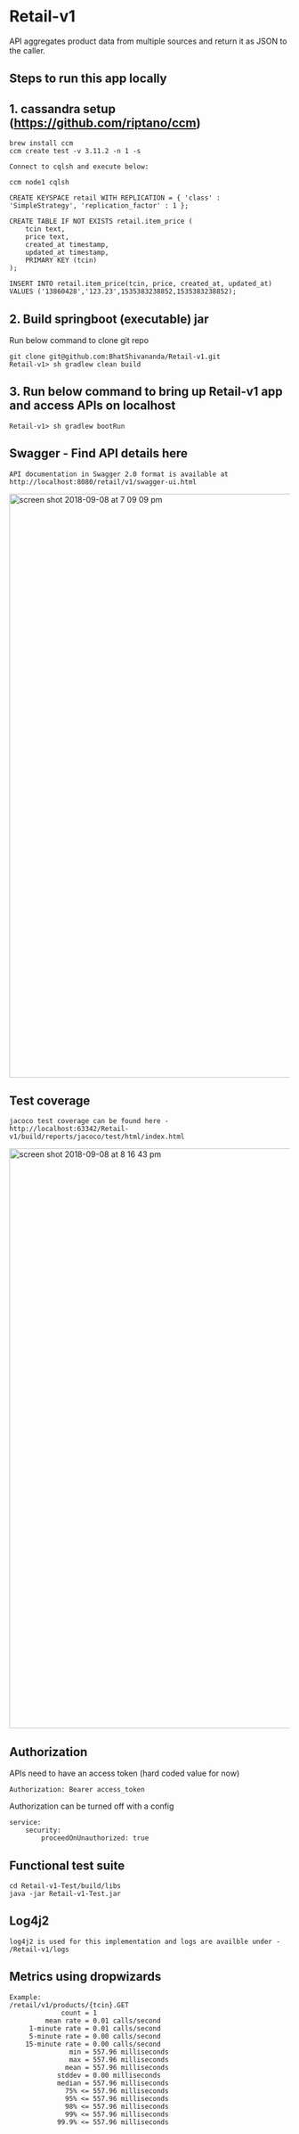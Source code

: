 # Retail-v1

API aggregates product data from multiple sources and return it as JSON to the caller.

## Steps to run this app locally

## 1. cassandra setup (https://github.com/riptano/ccm)
````
brew install ccm
ccm create test -v 3.11.2 -n 1 -s

Connect to cqlsh and execute below:

ccm node1 cqlsh

CREATE KEYSPACE retail WITH REPLICATION = { 'class' : 'SimpleStrategy', 'replication_factor' : 1 };

CREATE TABLE IF NOT EXISTS retail.item_price (
    tcin text,
    price text,
    created_at timestamp,
    updated_at timestamp,
    PRIMARY KEY (tcin)
);

INSERT INTO retail.item_price(tcin, price, created_at, updated_at) VALUES ('13860428','123.23',1535383238852,1535383238852);
````
## 2. Build springboot (executable) jar

Run below command to clone git repo
```
git clone git@github.com:BhatShivananda/Retail-v1.git
Retail-v1> sh gradlew clean build
```

## 3. Run below command to bring up Retail-v1 app and access APIs on localhost
````
Retail-v1> sh gradlew bootRun
````

## Swagger - Find API details here
````
API documentation in Swagger 2.0 format is available at http://localhost:8080/retail/v1/swagger-ui.html
````
<img width="1048" alt="screen shot 2018-09-08 at 7 09 09 pm" src="https://user-images.githubusercontent.com/10213560/45259792-d2563280-b39a-11e8-8745-ab851bd4c4ae.png">

## Test coverage
````
jacoco test coverage can be found here - http://localhost:63342/Retail-v1/build/reports/jacoco/test/html/index.html
````
<img width="1041" alt="screen shot 2018-09-08 at 8 16 43 pm" src="https://user-images.githubusercontent.com/10213560/45260124-316c7500-b3a4-11e8-99bd-246c772ed8ac.png">


## Authorization
APIs need to have an access token (hard coded value for now)
````
Authorization: Bearer access_token
````
Authorization can be turned off with a config
````
service:
    security:
        proceedOnUnauthorized: true
````

## Functional test suite
````
cd Retail-v1-Test/build/libs
java -jar Retail-v1-Test.jar
````

## Log4j2
````
log4j2 is used for this implementation and logs are availble under - /Retail-v1/logs
````

## Metrics using dropwizards
````
Example:
/retail/v1/products/{tcin}.GET
             count = 1
         mean rate = 0.01 calls/second
     1-minute rate = 0.01 calls/second
     5-minute rate = 0.00 calls/second
    15-minute rate = 0.00 calls/second
               min = 557.96 milliseconds
               max = 557.96 milliseconds
              mean = 557.96 milliseconds
            stddev = 0.00 milliseconds
            median = 557.96 milliseconds
              75% <= 557.96 milliseconds
              95% <= 557.96 milliseconds
              98% <= 557.96 milliseconds
              99% <= 557.96 milliseconds
            99.9% <= 557.96 milliseconds
````

